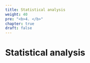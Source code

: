 ```yaml
---
title: Statistical analysis
weight: 40
pre: "<b>4. </b>"
chapter: true
draft: false
---
```


# Statistical analysis


